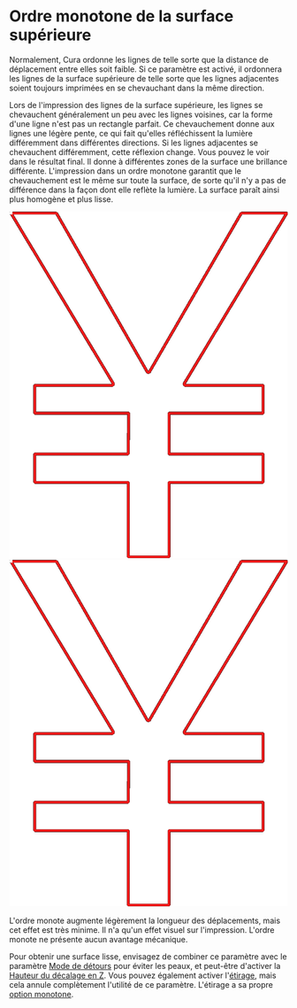 Ordre monotone de la surface supérieure
====
Normalement, Cura ordonne les lignes de telle sorte que la distance de déplacement entre elles soit faible. Si ce paramètre est activé, il ordonnera les lignes de la surface supérieure de telle sorte que les lignes adjacentes soient toujours imprimées en se chevauchant dans la même direction.

Lors de l'impression des lignes de la surface supérieure, les lignes se chevauchent généralement un peu avec les lignes voisines, car la forme d'une ligne n'est pas un rectangle parfait. Ce chevauchement donne aux lignes une légère pente, ce qui fait qu'elles réfléchissent la lumière différemment dans différentes directions. Si les lignes adjacentes se chevauchent différemment, cette réflexion change. Vous pouvez le voir dans le résultat final. Il donne à différentes zones de la surface une brillance différente. L'impression dans un ordre monotone garantit que le chevauchement est le même sur toute la surface, de sorte qu'il n'y a pas de différence dans la façon dont elle reflète la lumière. La surface paraît ainsi plus homogène et plus lisse.

<!--screenshot {
"image_path": "skin_monotonic_disabled.gif",
"models": [
    {
        "script": "yen.scad",
        "transformation": ["scale(0.5)"]
    }
],
"camera_position": [0, 0, 130],
"settings": {
    "wall_line_count": 1,
    "skin_outline_count": 0,
    "travel_compensate_overlapping_walls_enabled": false,
    "skin_monotonic": false
},
"layer": 1,
"line": [29, 45, 61, 77, 93, 109, 125, 141, 157, 161, 177, 193, 199, 211, 231, 246, 262, 280, 296, 312, 326, 342, 358, 374, 397, 417, 433, 449, 464, 480, 499],
"delay": 125,
"colours": 32
}-->
<!--screenshot {
"image_path": "skin_monotonic_enabled.gif",
"models": [
    {
        "script": "yen.scad",
        "transformation": ["scale(0.5)"]
    }
],
"camera_position": [0, 0, 130],
"settings": {
    "wall_line_count": 1,
    "skin_outline_count": 0,
    "travel_compensate_overlapping_walls_enabled": false,
    "skin_monotonic": true
},
"layer": 1,
"line": [31, 47, 63, 77, 93, 109, 115, 131, 147, 163, 181, 197, 213, 229, 244, 263, 281, 296, 319, 340, 356, 372, 379, 395, 411, 427, 443, 459, 475, 491, 507, 511],
"delay": 125,
"colours": 32
}-->
![Pas un ordre monotone](../../../articles/images/skin_monotonic_disabled.gif)
![Ordre monotonique, toujours à partir du coin inférieur droit](../../../articles/images/skin_monotonic_enabled.gif)

L'ordre monote augmente légèrement la longueur des déplacements, mais cet effet est très minime. Il n'a qu'un effet visuel sur l'impression. L'ordre monote ne présente aucun avantage mécanique.

Pour obtenir une surface lisse, envisagez de combiner ce paramètre avec le paramètre [Mode de détours](../travel/retraction_combing.md) pour éviter les peaux, et peut-être d'activer la [Hauteur du décalage en Z](../travel/retraction_hop.md). Vous pouvez également activer l'[étirage](../top_bottom/ironing_enabled.md), mais cela annule complètement l'utilité de ce paramètre. L'étirage a sa propre [option monotone](../top_bottom/ironing_monotonic.md).
